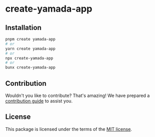 # create-yamada-app

## Installation

```sh
pnpm create yamada-app
# or
yarn create yamada-app
# or
npx create-yamada-app
# or
bunx create-yamada-app
```

## Contribution

Wouldn't you like to contribute? That's amazing! We have prepared a [contribution guide](https://github.com/yamada-ui/yamada-ui/blob/main/CONTRIBUTING.md) to assist you.

## License

This package is licensed under the terms of the
[MIT license](https://github.com/yamada-ui/yamada-ui/blob/main/LICENSE).
